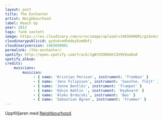 ```yaml
---
layout: post
title: The Enchanter
artist: Neighbourhood
label: Reach Up
year: 2012
tags: funk sextett
image: https://res.cloudinary.com/urre/image/upload/v1465690001/gzdx4cmdhddwj6zm8bfj.jpg
cloudinarypublicid: gzdx4cmdhddwj6zm8bfj
cloudinaryversion: 1465690001
permalink: /the-enchanter/
spotify: http://open.spotify.com/track/1gWrOZO88kK13V9VQsmDu8
spotify_album: 
credits:
    musicians:
        musician:
             - { name: 'Kristian Persson', instrument: 'Trombon' }
             - { name: 'Jens Filipsson', instrument: 'Saxofon, flöjt' }
             - { name: 'Jonne Bentlöv', instrument: 'Trumpet' }
             - { name: 'Edvin Nahlin ', instrument: 'Keyboard' }
             - { name: 'Aleks Brdarski', instrument: 'Bas' }
             - { name: 'Sebastian Ågren', instrument: 'Trummor' }
---
```


Uppföljaren med <a href="http://www.facebook.com/neighbourhoodtheband">Neighbourhood</a>.